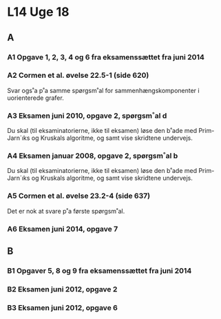 # L14 Uge 18

## A

### A1 Opgave 1, 2, 3, 4 og 6 fra eksamenssættet fra juni 2014

### A2 Cormen et al. øvelse 22.5-1 (side 620)

Svar ogs˚a p˚a samme spørgsm˚al for sammenhængskomponenter i uorienterede grafer.

### A3 Eksamen juni 2010, opgave 2, spørgsm˚al d

Du skal (til eksaminatorierne, ikke til eksamen) løse den b˚ade med Prim-Jarn´ıks og Kruskals algoritme, og samt vise skridtene undervejs.

### A4 Eksamen januar 2008, opgave 2, spørgsm˚al b

Du skal (til eksaminatorierne, ikke til eksamen) løse den b˚ade med Prim-Jarn´ıks og Kruskals algoritme, og samt vise skridtene undervejs.

### A5 Cormen et al. øvelse 23.2-4 (side 637)

Det er nok at svare p˚a første spørgsm˚al.

### A6 Eksamen juni 2014, opgave 7

## B

### B1 Opgaver 5, 8 og 9 fra eksamenssættet fra juni 2014

### B2 Eksamen juni 2012, opgave 2

### B3 Eksamen juni 2012, opgave 6
